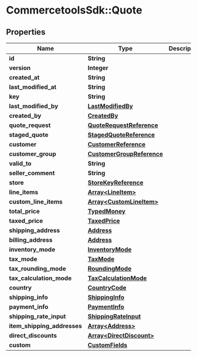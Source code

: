 # CommercetoolsSdk::Quote

## Properties
Name | Type | Description | Notes
------------ | ------------- | ------------- | -------------
**id** | **String** |  | [optional] 
**version** | **Integer** |  | [optional] 
**created_at** | **String** |  | [optional] 
**last_modified_at** | **String** |  | [optional] 
**key** | **String** |  | [optional] 
**last_modified_by** | [**LastModifiedBy**](LastModifiedBy.md) |  | [optional] 
**created_by** | [**CreatedBy**](CreatedBy.md) |  | [optional] 
**quote_request** | [**QuoteRequestReference**](QuoteRequestReference.md) |  | [optional] 
**staged_quote** | [**StagedQuoteReference**](StagedQuoteReference.md) |  | [optional] 
**customer** | [**CustomerReference**](CustomerReference.md) |  | [optional] 
**customer_group** | [**CustomerGroupReference**](CustomerGroupReference.md) |  | [optional] 
**valid_to** | **String** |  | [optional] 
**seller_comment** | **String** |  | [optional] 
**store** | [**StoreKeyReference**](StoreKeyReference.md) |  | [optional] 
**line_items** | [**Array&lt;LineItem&gt;**](LineItem.md) |  | [optional] 
**custom_line_items** | [**Array&lt;CustomLineItem&gt;**](CustomLineItem.md) |  | [optional] 
**total_price** | [**TypedMoney**](TypedMoney.md) |  | [optional] 
**taxed_price** | [**TaxedPrice**](TaxedPrice.md) |  | [optional] 
**shipping_address** | [**Address**](Address.md) |  | [optional] 
**billing_address** | [**Address**](Address.md) |  | [optional] 
**inventory_mode** | [**InventoryMode**](InventoryMode.md) |  | [optional] 
**tax_mode** | [**TaxMode**](TaxMode.md) |  | [optional] 
**tax_rounding_mode** | [**RoundingMode**](RoundingMode.md) |  | [optional] 
**tax_calculation_mode** | [**TaxCalculationMode**](TaxCalculationMode.md) |  | [optional] 
**country** | [**CountryCode**](CountryCode.md) |  | [optional] 
**shipping_info** | [**ShippingInfo**](ShippingInfo.md) |  | [optional] 
**payment_info** | [**PaymentInfo**](PaymentInfo.md) |  | [optional] 
**shipping_rate_input** | [**ShippingRateInput**](ShippingRateInput.md) |  | [optional] 
**item_shipping_addresses** | [**Array&lt;Address&gt;**](Address.md) |  | [optional] 
**direct_discounts** | [**Array&lt;DirectDiscount&gt;**](DirectDiscount.md) |  | [optional] 
**custom** | [**CustomFields**](CustomFields.md) |  | [optional] 

